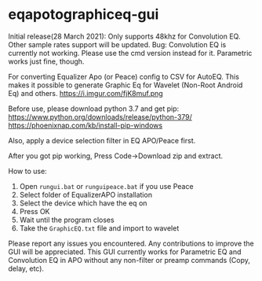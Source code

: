 # eqapotographiceq-gui
Initial release(28 March 2021): Only supports 48khz for Convolution EQ. Other sample rates support will be updated.
Bug: Convolution EQ is currently not working. Please use the cmd version instead for it. Parametric works just fine, though.

For converting Equalizer Apo (or Peace) config to CSV for AutoEQ. This makes it possible to generate Graphic Eq for Wavelet (Non-Root Android Eq) and others.
https://i.imgur.com/fjK8muf.png

Before use, please download python 3.7 and get pip:
https://www.python.org/downloads/release/python-379/
https://phoenixnap.com/kb/install-pip-windows

Also, apply a device selection filter in EQ APO/Peace first.

After you got pip working, Press Code->Download zip and extract.

How to use:
1. Open `rungui.bat` or `runguipeace.bat` if you use Peace
2. Select folder of EqualizerAPO installation
3. Select the device which have the eq on
4. Press OK
5. Wait until the program closes
6. Take the `GraphicEQ.txt` file and import to wavelet

Please report any issues you encountered. Any contributions to improve the GUI will be appreciated. 
This GUI currently works for Parametric EQ and Convolution EQ in APO without any non-filter or preamp commands (Copy, delay, etc).
